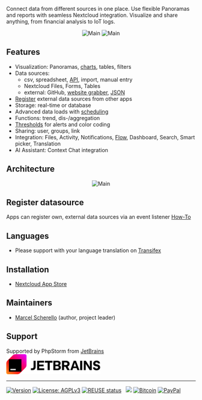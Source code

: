 Connect data from different sources in one place.
Use flexible Panoramas and reports with seamless Nextcloud integration.
Visualize and share anything, from financial analysis to IoT logs.

<p align="center">
<img src="https://raw.githubusercontent.com/rello/data/master/screenshots/logo.png" alt="Main" width="300" title="Analytics"> <img src="https://raw.githubusercontent.com/rello/data/master/screenshots/charts.png" alt="Main" width="300" title="Analytics">
</p>

## Features
- Visualization: Panoramas, [charts](https://github.com/Rello/analytics/wiki/Filter,-display-options-&-drilldown), tables, filters
- Data sources: 
  - csv, spreadsheet, [API](https://github.com/Rello/analytics/wiki/API), import, manual entry
  - Nextcloud Files, Forms, Tables
  - external: GitHub, [website grabber](https://github.com/Rello/analytics/wiki/Datasource:-website-grabber), [JSON](https://github.com/Rello/analytics/wiki/Datasource:-JSON)
- [Register](https://github.com/Rello/analytics/wiki/Register-own-datasource) external data sources from other apps
- Storage: real-time or database
- Advanced data loads with [scheduling](https://github.com/Rello/analytics/wiki/Scheduled-dataloads)
- Functions: trend, dis-/aggregation
- [Thresholds](https://github.com/Rello/analytics/wiki/Thresholds) for alerts and color coding
- Sharing: user, groups, link
- Integration: Files, Activity, Notifications, [Flow](https://github.com/Rello/analytics/wiki/Flow-integration), 
  Dashboard, Search, Smart picker, Translation
- AI Assistant: Context Chat integration

## Architecture
<p align="center"><img src="https://raw.githubusercontent.com/rello/data/master/screenshots/architecture.png" alt="Main" width="610" title="Analytics"></p>

## Register datasource
Apps can register own, external data sources via an event listener
[How-To](https://github.com/Rello/analytics/wiki/Register-own-datasource)

## Languages
- Please support with your language translation on [Transifex](https://www.transifex.com/nextcloud/nextcloud/nextcloud-analytics/)

## Installation
- [Nextcloud App Store](https://apps.nextcloud.com/apps/analytics)

## Maintainers
- [Marcel Scherello](https://github.com/rello) (author, project leader)

## Support
Supported by PhpStorm from [JetBrains](https://www.jetbrains.com/?from=AudioPlayerforNextcloudandownCloud)<br>
<img src="https://raw.githubusercontent.com/rello/analytics/master/screenshots/jetbrains.svg" alt="Main" width="250" title="Analytics">

---

[![Version](https://img.shields.io/github/release/rello/analytics.svg)](https://github.com/rello/analytics/blob/master/CHANGELOG.md)&#160;[![License: AGPLv3](https://img.shields.io/badge/license-AGPLv3-blue.svg)](http://www.gnu.org/licenses/agpl-3.0)&#160;[![REUSE status](https://api.reuse.software/badge/github.com/rello/analytics)](https://api.reuse.software/info/github.com/rello/analytics)&#160;&#160;&#160;[![](https://img.shields.io/static/v1?label=Sponsor&message=%E2%9D%A4&logo=GitHub&color=%23fe8e86)](https://github.com/sponsors/Rello)
[![Bitcoin](https://img.shields.io/badge/donate-Bitcoin-blue.svg)](https://github.com/rello/audioplayer/wiki/donate)&#160;[![PayPal](https://img.shields.io/badge/donate-PayPal-blue.svg)](https://github.com/rello/audioplayer/wiki/donate)
